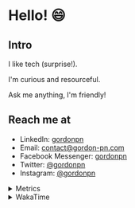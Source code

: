 # Hello! 😄

## Intro

I like tech (surprise!).

I'm curious and resourceful.

Ask me anything, I'm friendly!

## Reach me at

- LinkedIn: [gordonpn](https://www.linkedin.com/in/gordonpn/)
- Email: [contact@gordon-pn.com](mailto:contact@gordon-pn.com)
- Facebook Messenger: [gordonpn](https://www.messenger.com/t/Gordonpn)
- Twitter: [@gordonpn](https://twitter.com/Gordonpn)
- Instagram: [@gordonpn](https://www.instagram.com/gordonpn/)

<details>
  <summary>Metrics</summary>

  <img align="center" src="https://github.com/gordonpn/gordonpn/blob/master/github-metrics.svg" alt="GitHub Metrics">

</details>

<details>
  <summary>WakaTime</summary>

  <!--START_SECTION:waka-->
📊 **This Week I Spent My Time On** 

```text
💬 Programming Languages: 
TypeScript               8 hrs 52 mins       ██████████░░░░░░░░░░░░░░░   40.60 % 
Java                     7 hrs 13 mins       ████████░░░░░░░░░░░░░░░░░   33.07 % 
Brazil Dependency Config 4 hrs 28 mins       █████░░░░░░░░░░░░░░░░░░░░   20.48 % 
XML                      34 mins             █░░░░░░░░░░░░░░░░░░░░░░░░   02.63 % 
YAML                     15 mins             ░░░░░░░░░░░░░░░░░░░░░░░░░   01.17 % 

🔥 Editors: 
IntelliJ IDEA            12 hrs 27 mins      ██████████████░░░░░░░░░░░   56.94 % 
Cursor                   9 hrs 15 mins       ███████████░░░░░░░░░░░░░░   42.31 % 
VS Code                  9 mins              ░░░░░░░░░░░░░░░░░░░░░░░░░   00.75 % 
```


 Last Updated on 26/09/2024 16:26:27 UTC
<!--END_SECTION:waka-->
</details>
